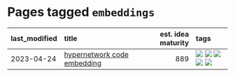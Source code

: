 # Pages tagged `embeddings`

|last_modified|title|est. idea maturity|tags
|:---|:---|---:|:---|
|2023-04-24|[hypernetwork code embedding](../hypernetwork_embedding_for_code.md)|889|[![](https://img.shields.io/badge/tag-LLM-112e27)](../tags/LLM.md) [![](https://img.shields.io/badge/tag-embeddings-da6994)](../tags/embeddings.md) [![](https://img.shields.io/badge/tag-machinelearning-d5f6c6)](../tags/machinelearning.md) [![](https://img.shields.io/badge/tag-models-77a0)](../tags/models.md) [![](https://img.shields.io/badge/tag-nlp-5d9a82)](../tags/nlp.md)|